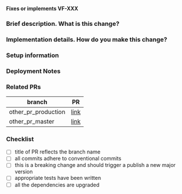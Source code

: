 <!-- You can erase any parts of this template not applicable to your Pull Request. -->

**Fixes or implements VF-XXX**

### Brief description. What is this change?

<!-- Build up some context for your teammates on the changes made here and potential tradeoffs made and/or highlight any topics for discussion -->

### Implementation details. How do you make this change?

<!-- Explain the way/approach you follow to make this change more deeply in order to help your teammates to understand much easier this change -->

### Setup information

<!-- Notes regarding local environment. These should note any new configurations, new environment variables, etc. -->


### Deployment Notes

<!-- Notes regarding deployment the contained body of work. These should note any db migrations, etc. -->

### Related PRs

<!-- List related PRs against other branches -->

| branch              | PR          |
| ------------------- | ----------- |
| other_pr_production | [link](url) |
| other_pr_master     | [link](url) |

### Checklist

- [ ] title of PR reflects the branch name
- [ ] all commits adhere to conventional commits
- [ ] this is a breaking change and should trigger a publish a new major version
- [ ] appropriate tests have been written
- [ ] all the dependencies are upgraded
